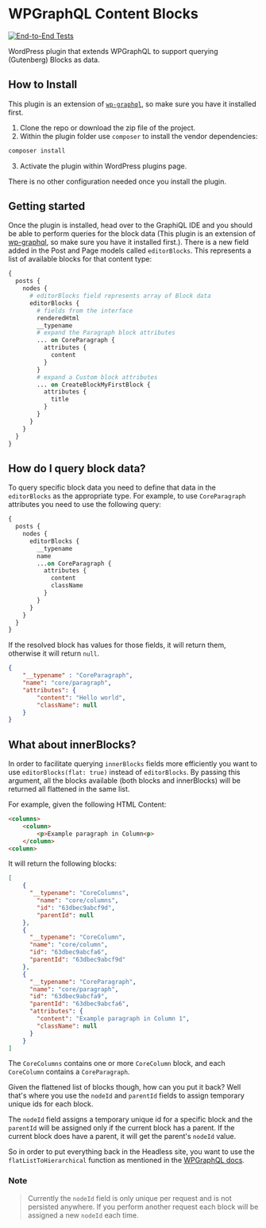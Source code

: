 # WPGraphQL Content Blocks

[![End-to-End Tests](https://github.com/wpengine/wp-graphql-content-blocks/actions/workflows/e2e-tests.yml/badge.svg)](https://github.com/wpengine/wp-graphql-content-blocks/actions/workflows/e2e-tests.yml)

WordPress plugin that extends WPGraphQL to support querying (Gutenberg) Blocks as data.

## How to Install

This plugin is an extension of [`wp-graphql`](https://www.wpgraphql.com/), so make sure you have it installed first.

1. Clone the repo or download the zip file of the project.
2. Within the plugin folder use `composer` to install the vendor dependencies:

```bash
composer install
```
3. Activate the plugin within WordPress plugins page.

There is no other configuration needed once you install the plugin.

## Getting started

Once the plugin is installed, head over to the GraphiQL IDE and you should be able to perform queries for the block data (This plugin is an extension of [wp-graphql](https://www.wpgraphql.com/), so make sure you have it installed first.).
There is a new field added in the Post and Page models called `editorBlocks`.
This represents a list of available blocks for that content type:

```graphql
{
  posts {
    nodes {
      # editorBlocks field represents array of Block data
      editorBlocks {
        # fields from the interface
        renderedHtml
        __typename
        # expand the Paragraph block attributes
        ... on CoreParagraph {
          attributes {
            content
          }
        }
        # expand a Custom block attributes
        ... on CreateBlockMyFirstBlock {
          attributes {
            title
          }
        }
      }
    }
  }
}
```

## How do I query block data?

To query specific block data you need to define that data in the `editorBlocks` as the appropriate type.
For example, to use `CoreParagraph` attributes you need to use the following query:

```graphql
{
  posts {
    nodes {
      editorBlocks {
        __typename
        name
        ...on CoreParagraph {
          attributes {
            content
            className
          }
        }
      }
    }
  }
}
```

If the resolved block has values for those fields, it will return them, otherwise it will return `null`.

```json
{
	"__typename" : "CoreParagraph",
	"name": "core/paragraph",
	"attributes": {
    	"content": "Hello world",
    	"className": null
	}
}
```

## What about innerBlocks?

In order to facilitate querying `innerBlocks` fields more efficiently you want to use `editorBlocks(flat: true)` instead of `editorBlocks`.
By passing this argument, all the blocks available (both blocks and innerBlocks) will be returned all flattened in the same list.

For example, given the following HTML Content:

```html
<columns>
	<column>
		<p>Example paragraph in Column<p>
	</column>
<column>
```

It will return the following blocks:

```json
[
	{
	  "__typename": "CoreColumns",
		"name": "core/columns",
		"id": "63dbec9abcf9d",
		"parentId": null
	},
	{
	  "__typename": "CoreColumn",
	  "name": "core/column",
	  "id": "63dbec9abcfa6",
      "parentId": "63dbec9abcf9d"
	},
	{
	  "__typename": "CoreParagraph",
	  "name": "core/paragraph",
	  "id": "63dbec9abcfa9",
      "parentId": "63dbec9abcfa6",
	  "attributes": {
	    "content": "Example paragraph in Column 1",
	    "className": null
	  }
	}
]
```

The `CoreColumns` contains one or more `CoreColumn` block, and each `CoreColumn` contains a `CoreParagraph`.

Given the flattened list of blocks though, how can you put it back? Well that's where you use the `nodeId` and `parentId` fields to assign temporary unique ids for each block.

The `nodeId` field assigns a temporary unique id for a specific block and the `parentId` will
be assigned only if the current block has a parent. If the current block does have a parent, it will get the parent's `nodeId` value.

So in order to put everything back in the Headless site, you want to use the `flatListToHierarchical` function as mentioned in the [WPGraphQL docs](https://www.wpgraphql.com/docs/menus#hierarchical-data).

### Note
> Currently the `nodeId` field is only unique per request and is not persisted anywhere. If you perform another request each block will be assigned a new `nodeId` each time.
